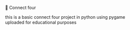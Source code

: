 👋 Connect four

this is a basic connect four project in python using pygame<br/>
uploaded for educational purposes
